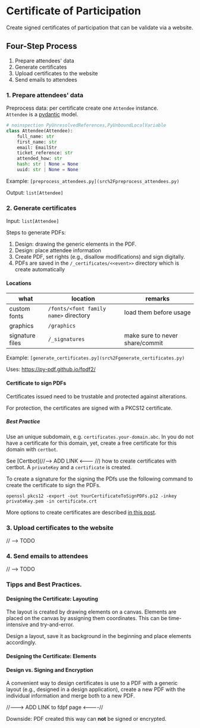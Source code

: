 # Certificate of Participation

Create signed certificates of participation that can be validate via a website.

## Four-Step Process

1. Prepare attendees' data
2. Generate certificates
3. Upload certificates to the website
4. Send emails to attendees

### 1. Prepare attendees' data

Preprocess data: per certificate create one `Attendee`  instance.  
`Attendee` is a [pydantic](https://pydantic.dev) model.

```python
# noinspection PyUnresolvedReferences,PyUnboundLocalVariable
class Attendee(Attendee):
    full_name: str
    first_name: str
    email: EmailStr
    ticket_reference: str
    attended_how: str
    hash: str | None = None
    uuid: str | None = None
```

Example: `[preprocess_attendees.py](src%2Fpreprocess_attendees.py)`

Output: `list[Attendee]`

### 2. Generate certificates

Input: `list[Attendee]`

Steps to generate PDFs:

1. Design: drawing the generic elements in the PDF.
2. Design: place attendee information
3. Create PDF, set rights (e.g., disallow modifications) and sign digitally.
4. PDFs are saved in the `/_certificates/<<event>>` directory which is create automatically

#### Locations

| what            | location                              | remarks                         |
|-----------------|---------------------------------------|---------------------------------|
| custom fonts    | `/fonts/<font family name>` directory | load them before usage          |
| graphics        | `/graphics`                           |                                 |
| signature files | `/_signatures`                        | make sure to never share/commit |


Example: `[generate_certificates.py](src%2Fgenerate_certificates.py)`

Uses: https://py-pdf.github.io/fpdf2/

#### Certificate to sign PDFs

Certificates issued need to be trustable and protected against alterations.

For protection, the certificates are signed with a PKCS12 certificate.

##### Best Practice

Use an unique subdomain, e.g. `certificates.your-domain.abc`.
In you do not have a certificate for this domain, yet, 
create a free certificate for this domain with `certbot`.

See [Certbot](//--> ADD LINK  <--- //) how to create certificates with certbot.
A `privateKey` and a `certificate` is created.

To create a signature for the signing the PDfs use the following command
to create the certificate to sign the PDFs.
```shell
openssl pkcs12 -export -out YourCertificateToSignPDFs.p12 -inkey privateKey.pem -in certificate.crt
```

More options to create certificates are described 
[in this post](https://erolyapici.medium.com/how-to-generate-a-pkcs-12-file-1f4c8307aa7c).


### 3. Upload certificates to the website

// --> TODO

### 4. Send emails to attendees

// --> TODO


### Tipps and Best Practices.

#### Designing the Certificate: Layouting

The layout is created by drawing elements on a canvas.
Elements are placed on the canvas by assigning them coordinates.
This can be time-intensive and try-and-error.

Design a layout, save it as background in the beginning and place elements accordingly.

#### Designing the Certificate: Elements

#### Design vs. Signing and Encryption

A convenient way to design certificates is use to a PDF with a generic layout
(e.g., designed in a design application), create a new PDF with the individual information
and merge both to a new PDF.

//---> ADD LINK to fdpf page <----//

Downside: PDF created this way can **not** be signed or encrypted.